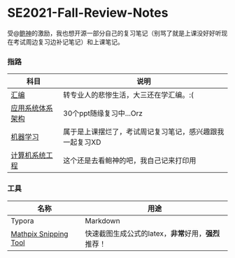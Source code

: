 # SE2021-Fall-Review-Notes
受@[鲍神](https://github.com/Kami-code)的激励，我也想开源一部分自己的复习笔记（别骂了就是上课没好好听现在考试周边复习边补记笔记）和上课笔记。

### 指路

| 科目                                                         | 说明                                                     |
| ------------------------------------------------------------ | -------------------------------------------------------- |
| [汇编](./Assembly)                                           | 转专业人的悲惨生活，大三还在学汇编。:(                   |
| [应用系统体系架构](./Architecture_of_Enterprise_Applications) | 30个ppt随缘复习中...Orz                                  |
| [机器学习](./Machine_Learning)                               | 属于是上课摆烂了，考试周记复习笔记，感兴趣跟我一起复习XD |
| [计算机系统工程](./CSE)                                      | 这个还是去看鲍神的吧，我自己记来打印用                   |

### 工具

| 名称                                          | 用途                                                  |
| --------------------------------------------- | ----------------------------------------------------- |
| Typora                                        | Markdown                                              |
| [Mathpix Snipping Tool](https://mathpix.com/) | 快速截图生成公式的latex，**非常**好用，**强烈**推荐！ |


